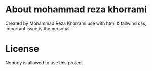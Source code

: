 # About mohammad reza khorrami
Created by Mohammad Reza Khorrami use with html & tailwind css, important issue is the personal
# License
Nobody is allowed to use this project

